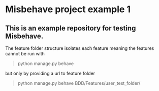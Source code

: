 # Misbehave project example 1

## This is an example repository for testing Misbehave.

The feature folder structure isolates each feature meaning the features cannot be run with 
 > python manage.py behave

but only by providing a url to feature folder
 > python manage.py behave BDD/Features/user_test_folder/